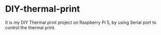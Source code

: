 # DIY-thermal-print
It is my DIY Thermal print project on Raspberry Pi 5, by using Serial port to control the thermal print.

